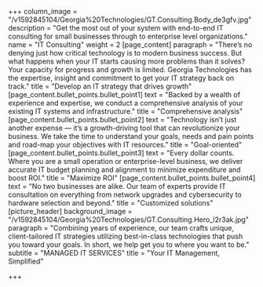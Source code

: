 +++
column_image = "/v1592845104/Georgia%20Technologies/GT.Consulting.Body_de3gfv.jpg"
description = "Get the most out of your system with end-to-end IT consulting for small businesses through to enterprise level organizations."
name = "IT Consulting"
weight = 2
[page_content]
paragraph = "There’s no denying just how critical technology is to modern business success. But what happens when your IT starts causing more problems than it solves? Your capacity for progress and growth is limited. Georgia Technologies has the expertise, insight and commitment to get your IT strategy back on track."
title = "Develop an IT strategy that drives growth"
[page_content.bullet_points.bullet_point1]
text = "Backed by a wealth of experience and expertise, we conduct a comprehensive analysis of your existing IT systems and infrastructure."
title = "Comprehensive analysis"
[page_content.bullet_points.bullet_point2]
text = "Technology isn’t just another expense — it’s a growth-driving tool that can revolutionize your business. We take the time to understand your goals, needs and pain points and road-map your objectives with IT resources."
title = "Goal-oriented"
[page_content.bullet_points.bullet_point3]
text = "Every dollar counts. Where you are a small operation or enterprise-level business, we deliver accurate IT budget planning and alignment to minimize expenditure and boost ROI."
title = "Maximize ROI"
[page_content.bullet_points.bullet_point4]
text = "No two businesses are alike. Our team of experts provide IT consultation on everything from network upgrades and cybersecurity to hardware selection and beyond."
title = "Customized solutions"
[picture_header]
background_image = "/v1592845104/Georgia%20Technologies/GT.Consulting.Hero_l2r3ak.jpg"
paragraph = "Combining years of experience, our team crafts unique, client-tailored IT strategies utilizing best-in-class technologies that push you toward your goals. In short, we help get you to where you want to be."
subtitle = "MANAGED IT SERVICES"
title = "Your IT Management, Simplified"

+++
